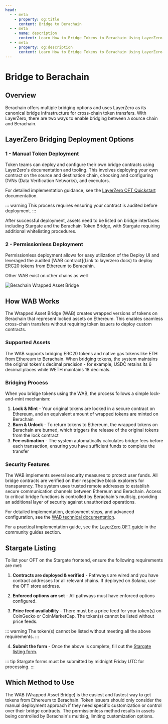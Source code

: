 ```yaml
---
head:
  - - meta
    - property: og:title
      content: Bridge to Berachain
  - - meta
    - name: description
      content: Learn How to Bridge Tokens to Berachain Using LayerZero
  - - meta
    - property: og:description
      content: Learn How to Bridge Tokens to Berachain Using LayerZero
---
```


# Bridge to Berachain

## Overview

Berachain offers multiple bridging options and uses LayerZero as its canonical bridge infrastructure for cross-chain token transfers. With LayerZero, there are two ways to enable bridging between a source chain and Berachain.
## LayerZero Bridging Deployment Options

### 1 - Manual Token Deployment

Token teams can deploy and configure their own bridge contracts using LayerZero's documentation and tooling. This involves deploying your own contract on the source and destination chain, choosing and configuring DVNs (Data Verification Networks), and executors.

For detailed implementation guidance, see the [LayerZero OFT Quickstart](https://docs.layerzero.network/v2/developers/evm/oft/quickstart) documentation.

::: warning
This process requires ensuring your contract is audited before deployment.
:::

After successful deployment, assets need to be listed on bridge interfaces including Stargate and the Berachain Token Bridge, with Stargate requiring additional whitelisting procedures.

### 2 - Permissionless Deployment

Permissionless deployment allows for easy utilization of the Deploy UI and leveraged the audited [WAB contract](Link to layerzero docs) to deploy ERC20 tokens from Ethereum to Beracahin.

Other WAB exist on other chains as well

![Berachain Wrapped Asset Bridge](/assets/berachain-wrapped-asset-bridge.png)


## How WAB Works

The Wrapped Asset Bridge (WAB) creates wrapped versions of tokens on Berachain that represent locked assets on Ethereum. This enables seamless cross-chain transfers without requiring token issuers to deploy custom contracts.

### Supported Assets

The WAB supports bridging ERC20 tokens and native gas tokens like ETH from Ethereum to Berachain. When bridging tokens, the system maintains the original token's decimal precision - for example, USDC retains its 6 decimal places while WETH maintains 18 decimals.

### Bridging Process

When you bridge tokens using the WAB, the process follows a simple lock-and-mint mechanism:

1. **Lock & Mint** - Your original tokens are locked in a secure contract on Ethereum, and an equivalent amount of wrapped tokens are minted on Berachain
2. **Burn & Unlock** - To return tokens to Ethereum, the wrapped tokens on Berachain are burned, which triggers the release of the original tokens from the lock contract
3. **Fee estimation** - The system automatically calculates bridge fees before each transaction, ensuring you have sufficient funds to complete the transfer

### Security Features

The WAB implements several security measures to protect user funds. All bridge contracts are verified on their respective block explorers for transparency. The system uses trusted remote addresses to establish secure communication channels between Ethereum and Berachain. Access to critical bridge functions is controlled by Berachain's multisig, providing an additional layer of security against unauthorized operations.

For detailed implementation, deployment steps, and advanced configuration, see the [WAB technical documentation](https://github.com/berachain/bera-wrapped-asset-bridge/blob/main/README.md).

For a practical implementation guide, see the [LayerZero OFT guide](/developers/guides/community-guides#bridging) in the community guides section.

## Stargate Listing

To list your OFT on the Stargate frontend, ensure the following requirements are met:

1. **Contracts are deployed & verified** - Pathways are wired and you have contract addresses for all relevant chains. If deployed on Solana, use the OFT store address.

2. **Enforced options are set** - All pathways must have enforced options configured.

3. **Price feed availability** - There must be a price feed for your token(s) on CoinGecko or CoinMarketCap. The token(s) cannot be listed without price feeds.

::: warning
The token(s) cannot be listed without meeting all the above requirements.
:::

4. **Submit the form** - Once the above is complete, fill out the [Stargate listing form](http://tinyurl.com/stargate-oftlisting).

::: tip
Stargate forms must be submitted by midnight Friday UTC for processing.
:::

## Which Method to Use

The WAB (Wrapped Asset Bridge) is the easiest and fastest way to get tokens from Ethereum to Berachain. Token issuers should only consider the manual deployment approach if they need specific customization or control over their bridge contracts. The permissionless method results in assets being controlled by Berachain's multisig, limiting customization options.
